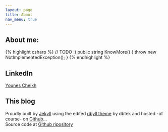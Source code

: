 ```yaml
---
layout: page
title: About
nav_menu: true
---
```


## About me: 
{% highlight csharp %}
    // TODO :) 
    public string KnowMore() {
        throw new NotImplementedException();
    }
{% endhighlight %}

## LinkedIn

<div class="LI-profile-badge"  data-version="v1" data-size="medium" data-locale="fr_FR" data-type="horizontal" data-theme="light" data-vanity="cyounes"><a class="LI-simple-link" href='https://fr.linkedin.com/in/cyounes?trk=profile-badge'>Younes Cheikh</a></div>

## This blog

<p>
        Proudly built by <a href="http://jekyllrb.com/">Jekyll</a> using the edited <a href="https://github.com/dbtek/dbyll">dbyll theme</a> by dbtek and hosted -of course- on <a href="https://github.com">Github</a>... 
        <br />
        Source code at <a href="https://github.com/cyounes/cyounes.github.io">Github ripository</a>
</p>

<script type="text/javascript" src="https://platform.linkedin.com/badges/js/profile.js" async defer></script>
